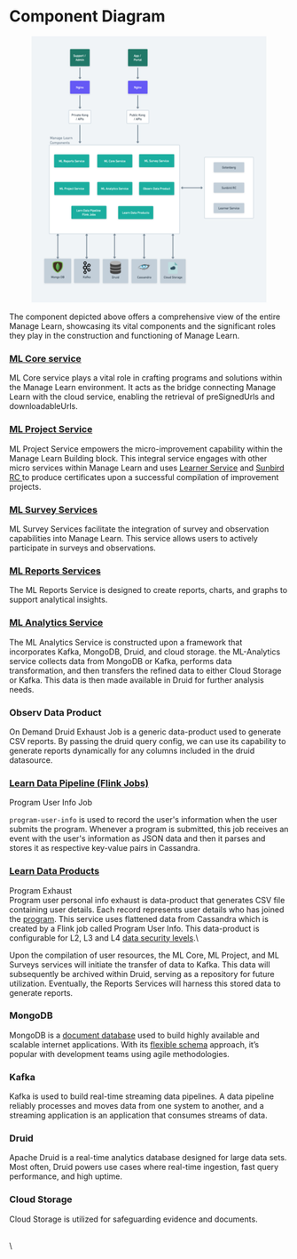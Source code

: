 # Component Diagram

<figure><img src="../../../.gitbook/assets/Level 0 ML Component Diagram (2) (5).png" alt=""><figcaption></figcaption></figure>

The component depicted above offers a comprehensive view of the entire Manage Learn, showcasing its vital components and the significant roles they play in the construction and functioning of Manage Learn.

### [ML Core service](../../../contribute/source-code/workflows/manage-learn/ml-core-service.md)

ML Core service plays a vital role in crafting programs and solutions within the Manage Learn environment. It acts as the bridge connecting Manage Learn with the cloud service, enabling the retrieval of preSignedUrls and downloadableUrls.

### [ML Project Service](../../../contribute/source-code/workflows/manage-learn/ml-project-service.md)

ML Project Service empowers the micro-improvement capability within the Manage Learn Building block. This integral service engages with other micro services within Manage Learn and uses [Learner Service](https://lern.sunbird.org/learn/readme) and [Sunbird RC ](https://docs.sunbirdrc.dev/learn/readme)to produce certificates upon a successful compilation of improvement projects.

### [ML Survey Services](../../../contribute/source-code/workflows/manage-learn/ml-survey-service.md)

ML Survey Services facilitate the integration of survey and observation capabilities into Manage Learn. This service allows users to actively participate in surveys and observations.

### [ML Reports Services](../../../contribute/source-code/workflows/manage-learn/ml-report-service.md)

The ML Reports Service is designed to create reports, charts, and graphs to support analytical insights.

### [ML Analytics Service](../../../contribute/source-code/workflows/manage-learn/ml-anaylatics-service.md)

The ML Analytics Service is constructed upon a framework that incorporates Kafka, MongoDB, Druid, and cloud storage. the ML-Analytics service collects data from MongoDB or Kafka, performs data transformation, and then transfers the refined data to either Cloud Storage or Kafka. This data is then made available in Druid for further analysis needs.

### Observ Data Product

On Demand Druid Exhaust Job is a generic data-product used to generate CSV reports. By passing the druid query config, we can use its capability to generate reports dynamically for any columns included in the druid datasource.

### [Learn Data Pipeline (Flink Jobs)](https://lern.sunbird.org/learn/product-and-developer-guide/data-pipeline-flink-jobs)

Program User Info Job

`program-user-info` is used to record the user's information when the user submits the program. Whenever a program is submitted, this job receives an event with the user's information as JSON data and then it parses and stores it as respective key-value pairs in Cassandra.

### [Learn Data Products](https://lern.sunbird.org/learn/product-and-developer-guide/data-products)

Program Exhaust\
Program user personal info exhaust is data-product that generates CSV file containing user details. Each record represents user details who has joined the [program](../../functional-capabilities/manage-learn/what-is-a-program.md). This service uses flattened data from Cassandra which is created by a Flink job called Program User Info. This data-product is configurable for L2, L3 and L4 [data security levels](https://docs.google.com/document/d/1pLvKSiPYzFm-XNl9zA5KAIU1MM5CC0tC/edit#heading=h.gjdgxs).\\

Upon the compilation of user resources, the ML Core, ML Project, and ML Surveys services will initiate the transfer of data to Kafka. This data will subsequently be archived within Druid, serving as a repository for future utilization. Eventually, the Reports Services will harness this stored data to generate reports.

### MongoDB

MongoDB is a [document database](https://www.mongodb.com/document-databases) used to build highly available and scalable internet applications. With its [flexible schema](https://www.mongodb.com/scale/mongodb-schema-design) approach, it’s popular with development teams using agile methodologies.

### Kafka

Kafka is used to build real-time streaming data pipelines. A data pipeline reliably processes and moves data from one system to another, and a streaming application is an application that consumes streams of data.

### Druid

Apache Druid is a real-time analytics database designed for large data sets. Most often, Druid powers use cases where real-time ingestion, fast query performance, and high uptime.

### Cloud Storage

Cloud Storage is utilized for safeguarding evidence and documents.

\
\\
